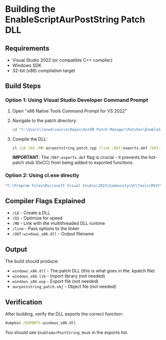 # Building the EnableScriptAurPostString Patch DLL

## Requirements
- Visual Studio 2022 (or compatible C++ compiler)
- Windows SDK
- 32-bit (x86) compilation target

## Build Steps

### Option 1: Using Visual Studio Developer Command Prompt

1. Open "x86 Native Tools Command Prompt for VS 2022"

2. Navigate to the patch directory:
   ```cmd
   cd "C:\Users\laned\source\Repos\KotOR Patch Manager\Patches\EnableScriptAurPostString"
   ```

3. Compile the DLL:
   ```cmd
   cl /LD /O2 /MD aurpoststring_patch.cpp /link /DEF:exports.def /OUT:windows_x86.dll
   ```

   **IMPORTANT**: The `/DEF:exports.def` flag is crucial - it prevents the hot-patch stub (0xCC) from being added to exported functions.

### Option 2: Using cl.exe directly

```cmd
"C:\Program Files\Microsoft Visual Studio\2022\Community\VC\Tools\MSVC\<version>\bin\Hostx64\x86\cl.exe" /LD /O2 /MD aurpoststring_patch.cpp /link /DEF:exports.def /OUT:windows_x86.dll
```

## Compiler Flags Explained

- `/LD` - Create a DLL
- `/O2` - Optimize for speed
- `/MD` - Link with the multithreaded DLL runtime
- `/link` - Pass options to the linker
- `/OUT:windows_x86.dll` - Output filename

## Output

The build should produce:
- `windows_x86.dll` - The patch DLL (this is what goes in the .kpatch file)
- `windows_x86.lib` - Import library (not needed)
- `windows_x86.exp` - Export file (not needed)
- `aurpoststring_patch.obj` - Object file (not needed)

## Verification

After building, verify the DLL exports the correct function:
```cmd
dumpbin /EXPORTS windows_x86.dll
```

You should see `EnableAurPostString_Hook` in the exports list.
